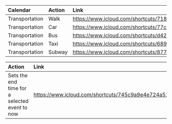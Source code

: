 | Calendar         | Action        | Link           |
|:-----------------|:--------------|:---------------|
|Transportation    |Walk           |https://www.icloud.com/shortcuts/718af4a86f504255afb8de7d5b495954 |
|Transportation    |Car            |https://www.icloud.com/shortcuts/77c5c0c9661841428628522e826b5dd6 |
|Transportation    |Bus            |https://www.icloud.com/shortcuts/d42de22f8e8d4d069007e8515537aeac |
|Transportation    |Taxi           |https://www.icloud.com/shortcuts/689c20763b704a7d8aa9b3ee5409c6a9 |
|Transportation    |Subway         |https://www.icloud.com/shortcuts/877cb4dc07a44f7d9615a14a5a4a9c3e |


| Action        | Link           |
|:--------------|:---------------|
|Sets the end time for a selected event to now |https://www.icloud.com/shortcuts/745c9a9e4e724a51b39195a551f16fd2 |
